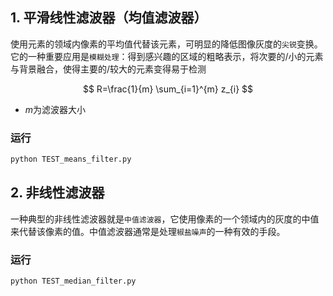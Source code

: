## 1. 平滑线性滤波器（均值滤波器）

使用元素的领域内像素的平均值代替该元素，可明显的降低图像灰度的`尖锐`变换。它的一种重要应用是`模糊处理`：得到感兴趣的区域的粗略表示，将次要的/小的元素与背景融合，使得主要的/较大的元素变得易于检测

$$
R=\frac{1}{m} \sum_{i=1}^{m} z_{i}
$$

- $m$为滤波器大小

### 运行
```python
python TEST_means_filter.py
```

## 2. 非线性滤波器

一种典型的非线性滤波器就是`中值滤波器`，它使用像素的一个领域内的灰度的中值来代替该像素的值。中值滤波器通常是处理`椒盐噪声`的一种有效的手段。

### 运行
```python
python TEST_median_filter.py
```

